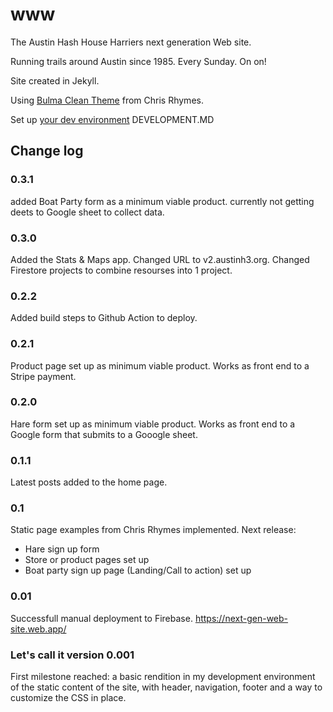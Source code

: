# www

The Austin Hash House Harriers next generation Web site.

Running trails around Austin since 1985. Every Sunday. On on!

Site created in Jekyll.

Using [Bulma Clean Theme](https://github.com/chrisrhymes/bulma-clean-theme) from Chris Rhymes.

Set up [your dev environment](DEVELOPMENT.MD) DEVELOPMENT.MD

## Change log

### 0.3.1

added Boat Party form as a minimum viable product. currently not getting deets to Google sheet to collect data.

### 0.3.0

Added the Stats & Maps app. Changed URL to v2.austinh3.org. Changed Firestore projects to combine resourses into 1 project.

### 0.2.2

Added build steps to Github Action to deploy.

### 0.2.1

Product page set up as minimum viable product. Works as front end to a Stripe payment.

### 0.2.0

Hare form set up as minimum viable product. Works as front end to a Google form that submits to a Gooogle sheet.

### 0.1.1

Latest posts added to the home page.

### 0.1

Static page examples from Chris Rhymes implemented. Next release:

- Hare sign up form
- Store or product pages set up
- Boat party sign up page (Landing/Call to action) set up

### 0.01

Successfull manual deployment to Firebase. https://next-gen-web-site.web.app/

### Let's call it version 0.001

First milestone reached: a basic rendition in my development environment of the static content of the site, with header, navigation, footer and a way to customize the CSS in place.
